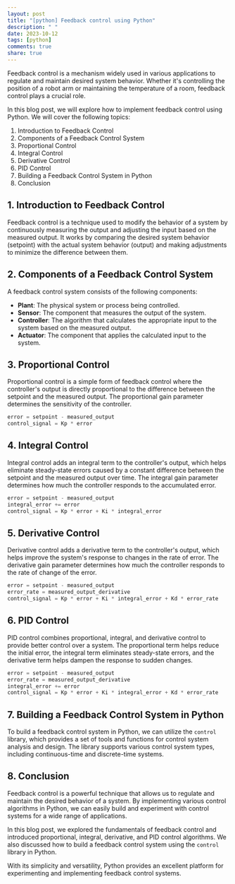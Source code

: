 ```yaml
---
layout: post
title: "[python] Feedback control using Python"
description: " "
date: 2023-10-12
tags: [python]
comments: true
share: true
---
```


Feedback control is a mechanism widely used in various applications to regulate and maintain desired system behavior. Whether it's controlling the position of a robot arm or maintaining the temperature of a room, feedback control plays a crucial role.

In this blog post, we will explore how to implement feedback control using Python. We will cover the following topics:

1. Introduction to Feedback Control
2. Components of a Feedback Control System
3. Proportional Control
4. Integral Control
5. Derivative Control
6. PID Control
7. Building a Feedback Control System in Python
8. Conclusion

## 1. Introduction to Feedback Control

Feedback control is a technique used to modify the behavior of a system by continuously measuring the output and adjusting the input based on the measured output. It works by comparing the desired system behavior (setpoint) with the actual system behavior (output) and making adjustments to minimize the difference between them.

## 2. Components of a Feedback Control System

A feedback control system consists of the following components:

- **Plant**: The physical system or process being controlled.
- **Sensor**: The component that measures the output of the system.
- **Controller**: The algorithm that calculates the appropriate input to the system based on the measured output.
- **Actuator**: The component that applies the calculated input to the system.

## 3. Proportional Control

Proportional control is a simple form of feedback control where the controller's output is directly proportional to the difference between the setpoint and the measured output. The proportional gain parameter determines the sensitivity of the controller.

```python
error = setpoint - measured_output
control_signal = Kp * error
```

## 4. Integral Control

Integral control adds an integral term to the controller's output, which helps eliminate steady-state errors caused by a constant difference between the setpoint and the measured output over time. The integral gain parameter determines how much the controller responds to the accumulated error.

```python
error = setpoint - measured_output
integral_error += error
control_signal = Kp * error + Ki * integral_error
```

## 5. Derivative Control

Derivative control adds a derivative term to the controller's output, which helps improve the system's response to changes in the rate of error. The derivative gain parameter determines how much the controller responds to the rate of change of the error.

```python
error = setpoint - measured_output
error_rate = measured_output_derivative
control_signal = Kp * error + Ki * integral_error + Kd * error_rate
```

## 6. PID Control

PID control combines proportional, integral, and derivative control to provide better control over a system. The proportional term helps reduce the initial error, the integral term eliminates steady-state errors, and the derivative term helps dampen the response to sudden changes.

```python
error = setpoint - measured_output
error_rate = measured_output_derivative
integral_error += error
control_signal = Kp * error + Ki * integral_error + Kd * error_rate
```

## 7. Building a Feedback Control System in Python

To build a feedback control system in Python, we can utilize the `control` library, which provides a set of tools and functions for control system analysis and design. The library supports various control system types, including continuous-time and discrete-time systems.

## 8. Conclusion

Feedback control is a powerful technique that allows us to regulate and maintain the desired behavior of a system. By implementing various control algorithms in Python, we can easily build and experiment with control systems for a wide range of applications.

In this blog post, we explored the fundamentals of feedback control and introduced proportional, integral, derivative, and PID control algorithms. We also discussed how to build a feedback control system using the `control` library in Python.

With its simplicity and versatility, Python provides an excellent platform for experimenting and implementing feedback control systems.